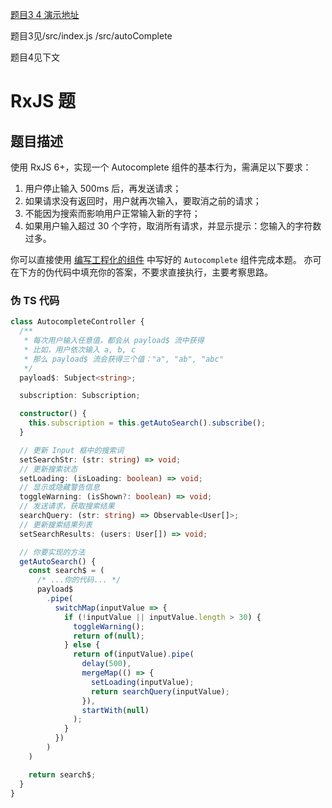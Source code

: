 [题目3 4 演示地址](https://codesandbox.io/s/1vrno809kj)

题目3见/src/index.js  /src/autoComplete



题目4见下文
# RxJS 题

## 题目描述

使用 RxJS 6+，实现一个 Autocomplete 组件的基本行为，需满足以下要求：

1. 用户停止输入 500ms 后，再发送请求；
2. 如果请求没有返回时，用户就再次输入，要取消之前的请求；
3. 不能因为搜索而影响用户正常输入新的字符；
4. 如果用户输入超过 30 个字符，取消所有请求，并显示提示：您输入的字符数过多。

你可以直接使用 [编写工程化的组件](./engineering_zh.md) 中写好的 `Autocomplete` 组件完成本题。
亦可在下方的伪代码中填充你的答案，不要求直接执行，主要考察思路。

### 伪 TS 代码

```typescript
class AutocompleteController {
  /**
   * 每次用户输入任意值，都会从 payload$ 流中获得
   * 比如，用户依次输入 a, b, c
   * 那么 payload$ 流会获得三个值："a", "ab", "abc"
   */
  payload$: Subject<string>;

  subscription: Subscription;

  constructor() {
    this.subscription = this.getAutoSearch().subscribe();
  }

  // 更新 Input 框中的搜索词
  setSearchStr: (str: string) => void;
  // 更新搜索状态
  setLoading: (isLoading: boolean) => void;
  // 显示或隐藏警告信息
  toggleWarning: (isShown?: boolean) => void;
  // 发送请求，获取搜索结果
  searchQuery: (str: string) => Observable<User[]>;
  // 更新搜索结果列表
  setSearchResults: (users: User[]) => void;

  // 你要实现的方法
  getAutoSearch() {
    const search$ = (
      /* ...你的代码... */
      payload$
        .pipe(
          switchMap(inputValue => {
            if (!inputValue || inputValue.length > 30) {
              toggleWarning();
              return of(null);
            } else {
              return of(inputValue).pipe(
                delay(500),
                mergeMap(() => {
                  setLoading(inputValue);
                  return searchQuery(inputValue);
                }),
                startWith(null)
              );
            }
          })
        )
    )

    return search$;
  }
}
```
